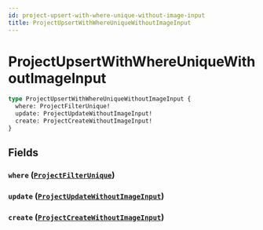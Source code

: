 ```yaml
---
id: project-upsert-with-where-unique-without-image-input
title: ProjectUpsertWithWhereUniqueWithoutImageInput
---
```


 # ProjectUpsertWithWhereUniqueWithoutImageInput





```graphql
type ProjectUpsertWithWhereUniqueWithoutImageInput {
  where: ProjectFilterUnique!
  update: ProjectUpdateWithoutImageInput!
  create: ProjectCreateWithoutImageInput!
}
```


## Fields

### `where` ([`ProjectFilterUnique`](/inputs/project-filter-unique))




### `update` ([`ProjectUpdateWithoutImageInput`](/inputs/project-update-without-image-input))




### `create` ([`ProjectCreateWithoutImageInput`](/inputs/project-create-without-image-input))






